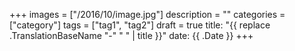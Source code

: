 +++
images = ["/2016/10/image.jpg"]
description = ""
categories = ["category"]
tags = ["tag1", "tag2"]
draft = true
title: "{{ replace .TranslationBaseName "-" " " | title }}"
date: {{ .Date }}
+++

